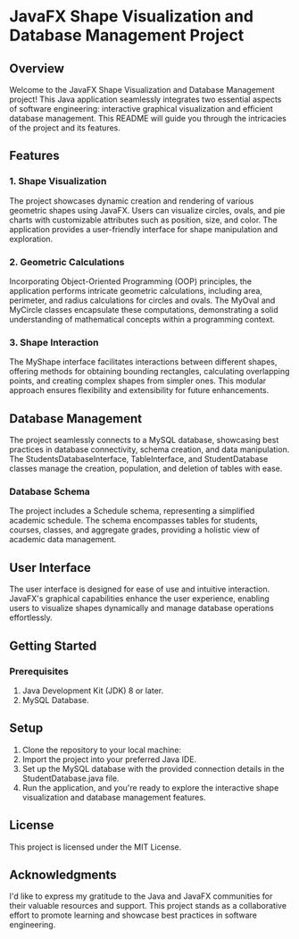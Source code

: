 # JavaFX Shape Visualization and Database Management Project

## **Overview**
Welcome to the JavaFX Shape Visualization and Database Management project! This  Java application seamlessly integrates two essential aspects of software engineering: interactive graphical visualization and efficient database management. This README will guide you through the intricacies of the project and its features.

## **Features**
### 1. Shape Visualization
The project showcases dynamic creation and rendering of various geometric shapes using JavaFX. Users can visualize circles, ovals, and pie charts with customizable attributes such as position, size, and color. The application provides a user-friendly interface for shape manipulation and exploration.

### 2. Geometric Calculations
Incorporating Object-Oriented Programming (OOP) principles, the application performs intricate geometric calculations, including area, perimeter, and radius calculations for circles and ovals. The MyOval and MyCircle classes encapsulate these computations, demonstrating a solid understanding of mathematical concepts within a programming context.

### 3. Shape Interaction
The MyShape interface facilitates interactions between different shapes, offering methods for obtaining bounding rectangles, calculating overlapping points, and creating complex shapes from simpler ones. This modular approach ensures flexibility and extensibility for future enhancements.

## **Database Management**
The project seamlessly connects to a MySQL database, showcasing best practices in database connectivity, schema creation, and data manipulation. The StudentsDatabaseInterface, TableInterface, and StudentDatabase classes manage the creation, population, and deletion of tables with ease.

### Database Schema
The project includes a Schedule schema, representing a simplified academic schedule. The schema encompasses tables for students, courses, classes, and aggregate grades, providing a holistic view of academic data management.

## **User Interface**
The user interface is designed for ease of use and intuitive interaction. JavaFX's graphical capabilities enhance the user experience, enabling users to visualize shapes dynamically and manage database operations effortlessly.

## **Getting Started**
### Prerequisites
1. Java Development Kit (JDK) 8 or later.
2. MySQL Database.

## Setup
1. Clone the repository to your local machine:
2. Import the project into your preferred Java IDE.
3. Set up the MySQL database with the provided connection details in the StudentDatabase.java file.
4. Run the application, and you're ready to explore the interactive shape visualization and database management features.

## License
This project is licensed under the MIT License.

## Acknowledgments
I'd like to express my gratitude to the Java and JavaFX communities for their valuable resources and support. This project stands as a collaborative effort to promote learning and showcase best practices in software engineering.
